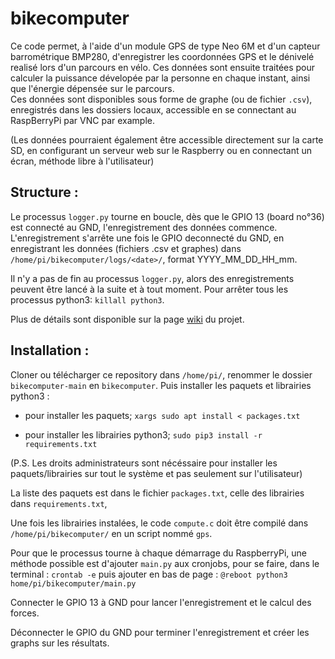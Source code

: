 # bikecomputer
Ce code permet, à l'aide d'un module GPS de type Neo 6M et d'un capteur barrométrique BMP280, d'enregistrer les coordonnées GPS et le dénivelé realisé lors d'un parcours en vélo. Ces données sont ensuite traitées pour calculer la puissance dévelopée par la personne en chaque instant, ainsi que l'énergie dépensée sur le parcours. <br />
Ces données sont disponibles sous forme de graphe (ou de fichier `.csv`), enregistrés dans les dossiers locaux, accessible en se connectant au RaspBerryPi par VNC par example.

(Les données pourraient également être accessible directement sur la carte SD, en configurant un serveur web sur le Raspberry ou en connectant un écran, méthode libre à l'utilisateur)

## Structure :
Le processus `logger.py` tourne en boucle, dès que le GPIO 13 (board no°36) est connecté au GND, l'enregistrement des données commence. L'enregistrement s'arrête une fois le GPIO deconnecté du GND, en enregistrant les données (fichiers .csv et graphes) dans `/home/pi/bikecomputer/logs/<date>/`, format YYYY_MM_DD_HH_mm. 

Il n'y a pas de fin au processus `logger.py`, alors des enregistrements peuvent être lancé à la suite et à tout moment.
Pour arrêter tous les processus python3: `killall python3`.

Plus de détails sont disponible sur la page [wiki](https://github.com/Leowrin/bikecomputer/wiki#principe-g%C3%A9n%C3%A9ral) du projet.

## Installation :
Cloner ou télécharger ce repository dans `/home/pi/`, renommer le dossier `bikecomputer-main` en `bikecomputer`. Puis installer les paquets et librairies python3 :

- pour installer les paquets; `xargs sudo apt install < packages.txt`

- pour installer les librairies python3; `sudo pip3 install -r requirements.txt`

(P.S. Les droits administrateurs sont nécéssaire pour installer les paquets/librairies sur tout le système et pas seulement sur l'utilisateur)

La liste des paquets est dans le fichier `packages.txt`, celle des librairies dans `requirements.txt`,



Une fois les librairies instalées, le code `compute.c` doit être compilé dans `/home/pi/bikecomputer/` en un script nommé `gps`.

Pour que le processus tourne à chaque démarrage du RaspberryPi, une méthode possible est d'ajouter `main.py` aux cronjobs, pour se faire,
dans le terminal :
`crontab -e`
puis ajouter en bas de page :
`@reboot python3 home/pi/bikecomputer/main.py`
  
  Connecter le GPIO 13 à GND pour lancer l'enregistrement et le calcul des forces.
  
  Déconnecter le GPIO du GND pour terminer l'enregistrement et créer les graphs sur les résultats.




